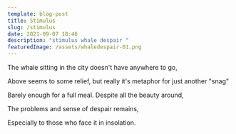 ```yaml
---
template: blog-post
title: Stimulus
slug: /stimulus
date: 2021-09-07 18:46
description: "stimulus whale despair "
featuredImage: /assets/whaledespair-01.png
---
```

The whale sitting in the city doesn't have anywhere to go, 

Above seems to some relief, but really it's metaphor for just another "snag" 

Barely enough for a full meal. Despite all the beauty around, 

The problems and sense of despair remains, 

Especially to those who face it in insolation.